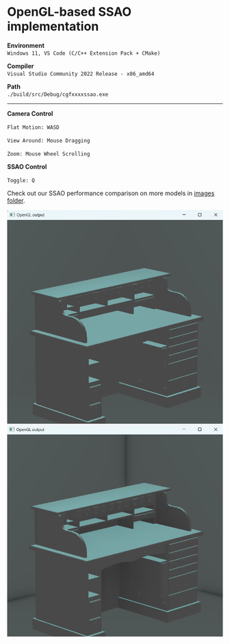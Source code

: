 
# OpenGL-based SSAO implementation




**Environment**  
`Windows 11, VS Code (C/C++ Extension Pack + CMake)`


**Compiler**  
`Visual Studio Community 2022 Release - x86_amd64`


**Path**  
`./build/src/Debug/cgfxxxxssao.exe`

---

**Camera Control**

`Flat Motion: WASD`

`View Around: Mouse Dragging`

`Zoom: Mouse Wheel Scrolling`

**SSAO Control**

`Toggle: Q`

Check out our SSAO performance comparison on more models in [images folder](../images). 

![img4](../images/desk-off.png)
![img5](../images/desk-on.png)
